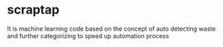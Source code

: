 # scraptap
It is machine learning code based on the concept of auto detecting waste and further categorizing to speed up automation process
